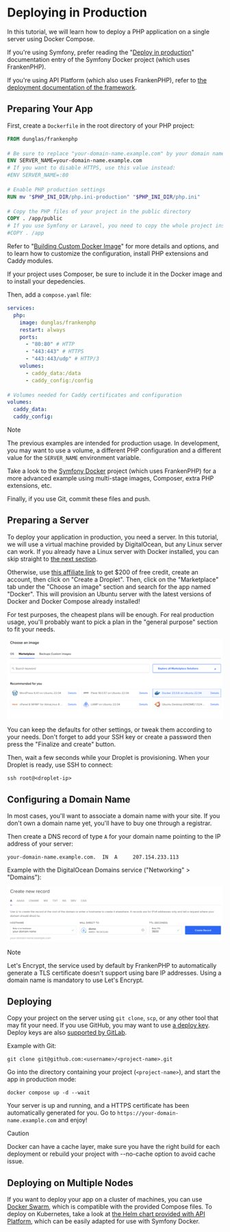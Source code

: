 # Deploying in Production

In this tutorial, we will learn how to deploy a PHP application on a single server using Docker Compose.

If you're using Symfony, prefer reading the "[Deploy in production](https://github.com/dunglas/symfony-docker/blob/main/docs/production.md)" documentation entry of the Symfony Docker project (which uses FrankenPHP).

If you're using API Platform (which also uses FrankenPHP), refer to [the deployment documentation of the framework](https://api-platform.com/docs/deployment/).

## Preparing Your App

First, create a `Dockerfile` in the root directory of your PHP project:

```dockerfile
FROM dunglas/frankenphp

# Be sure to replace "your-domain-name.example.com" by your domain name
ENV SERVER_NAME=your-domain-name.example.com
# If you want to disable HTTPS, use this value instead:
#ENV SERVER_NAME=:80

# Enable PHP production settings
RUN mv "$PHP_INI_DIR/php.ini-production" "$PHP_INI_DIR/php.ini"

# Copy the PHP files of your project in the public directory
COPY . /app/public
# If you use Symfony or Laravel, you need to copy the whole project instead:
#COPY . /app
```

Refer to "[Building Custom Docker Image](docker.md)" for more details and options,
and to learn how to customize the configuration, install PHP extensions and Caddy modules.

If your project uses Composer,
be sure to include it in the Docker image and to install your depedencies.

Then, add a `compose.yaml` file:

```yaml
services:
  php:
    image: dunglas/frankenphp
    restart: always
    ports:
      - "80:80" # HTTP
      - "443:443" # HTTPS
      - "443:443/udp" # HTTP/3
    volumes:
      - caddy_data:/data
      - caddy_config:/config

# Volumes needed for Caddy certificates and configuration
volumes:
  caddy_data:
  caddy_config:
```

> [!NOTE]  
> The previous examples are intended for production usage.
> In development, you may want to use a volume, a different PHP configuration and a different value for the `SERVER_NAME` environment variable.
>
> Take a look to the [Symfony Docker](https://github.com/dunglas/symfony-docker) project
> (which uses FrankenPHP) for a more advanced example using multi-stage images,
> Composer, extra PHP extensions, etc.

Finally, if you use Git, commit these files and push.

## Preparing a Server

To deploy your application in production, you need a server.
In this tutorial, we will use a virtual machine provided by DigitalOcean, but any Linux server can work.
If you already have a Linux server with Docker installed, you can skip straight to [the next section](#configuring-a-domain-name).

Otherwise, use [this affiliate link](https://m.do.co/c/5d8aabe3ab80) to get $200 of free credit, create an account, then click on "Create a Droplet".
Then, click on the "Marketplace" tab under the "Choose an image" section and search for the app named "Docker".
This will provision an Ubuntu server with the latest versions of Docker and Docker Compose already installed!

For test purposes, the cheapest plans will be enough.
For real production usage, you'll probably want to pick a plan in the "general purpose" section to fit your needs.

![Deploying FrankenPHP on DigitalOcean with Docker](digitalocean-droplet.png)

You can keep the defaults for other settings, or tweak them according to your needs.
Don't forget to add your SSH key or create a password then press the "Finalize and create" button.

Then, wait a few seconds while your Droplet is provisioning.
When your Droplet is ready, use SSH to connect:

```console
ssh root@<droplet-ip>
```

## Configuring a Domain Name

In most cases, you'll want to associate a domain name with your site.
If you don't own a domain name yet, you'll have to buy one through a registrar.

Then create a DNS record of type `A` for your domain name pointing to the IP address of your server:

```dns
your-domain-name.example.com.  IN  A     207.154.233.113
```

Example with the DigitalOcean Domains service ("Networking" > "Domains"):

![Configuring DNS on DigitalOcean](digitalocean-dns.png)

> [!NOTE]  
> Let's Encrypt, the service used by default by FrankenPHP to automatically generate a TLS certificate doesn't support using bare IP addresses. Using a domain name is mandatory to use Let's Encrypt.

## Deploying

Copy your project on the server using `git clone`, `scp`, or any other tool that may fit your need.
If you use GitHub, you may want to use [a deploy key](https://docs.github.com/en/free-pro-team@latest/developers/overview/managing-deploy-keys#deploy-keys).
Deploy keys are also [supported by GitLab](https://docs.gitlab.com/ee/user/project/deploy_keys/).

Example with Git:

```console
git clone git@github.com:<username>/<project-name>.git
```

Go into the directory containing your project (`<project-name>`), and start the app in production mode:

```console
docker compose up -d --wait
```

Your server is up and running, and a HTTPS certificate has been automatically generated for you.
Go to `https://your-domain-name.example.com` and enjoy!

> [!CAUTION]
> Docker can have a cache layer, make sure you have the right build for each deployment or rebuild your project with --no-cache option to avoid cache issue.

## Deploying on Multiple Nodes

If you want to deploy your app on a cluster of machines, you can use [Docker Swarm](https://docs.docker.com/engine/swarm/stack-deploy/),
which is compatible with the provided Compose files.
To deploy on Kubernetes, take a look at [the Helm chart provided with API Platform](https://api-platform.com/docs/deployment/kubernetes/), which can be easily adapted for use with Symfony Docker.
